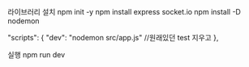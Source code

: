 라이브러리 설치
npm init -y
npm install express socket.io
npm install -D nodemon

"scripts": {
    "dev": "nodemon src/app.js"	//원래있던 test 지우고
  },

실행 npm run dev